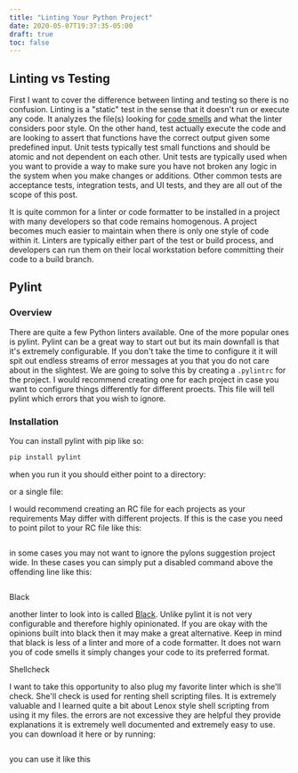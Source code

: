 ```yaml
---
title: "Linting Your Python Project"
date: 2020-05-07T19:37:35-05:00
draft: true
toc: false
---
```


## Linting vs Testing

First I want to cover the difference between linting and testing so there is no confusion. Linting is a "static" test in the sense that it doesn't run or execute any code. It analyzes the file(s) looking for [code smells](https://martinfowler.com/bliki/CodeSmell.html) and what the linter considers poor style. On the other hand, test actually execute the code and are looking to assert that functions have the correct output given some predefined input. Unit tests typically test small functions and should be atomic and not dependent on each other. Unit tests are typically used when you want to provide a way to make sure you have not broken any logic in the system when you make changes or additions. Other common tests are acceptance tests, integration tests, and UI tests, and they are all out of the scope of this post.

It is quite common for a linter or code formatter to be installed in a project with many developers so that code remains homogenous. A project becomes much easier to maintain when there is only one style of code within it. Linters are typically either part of the test or build process, and developers can run them on their local workstation before committing their code to a build branch.  

## Pylint  

### Overview  

There are quite a few Python linters available. One of the more popular ones is pylint. Pylint can be a great way to start out but its main downfall is that it's extremely configurable. If you don't take the time to configure it it will spit out endless streams of error messages at you that you do not care about in the slightest. We are going to solve this by creating a `.pylintrc` for the project. I would recommend creating one for each project in case you want to configure things differently for different proects. This file will tell pylint which errors that you wish to ignore.   

### Installation  

You can install pylint with pip like so:  

```bash
pip install pylint
```


when you run it you  should either point to a directory:

 or a single file:

 I would recommend creating an RC file for each projects as your requirements May differ with different projects. If this is the case you need to point pilot to your RC file like this:

```
```

 in some cases you may not want to ignore the pylons suggestion project wide. In these cases you can simply put a disabled command above the offending line like this:

```
```



Black

another linter to look into is called [Black](https://github.com/psf/black). Unlike pylint it is not very configurable and therefore highly opinionated. If you are okay with the opinions built into black then it may make a great alternative. Keep in mind that black is less of a linter and more of a code formatter. It does not warn you of code smells it simply changes your code to its preferred format.

Shellcheck

 I want to take this opportunity to also plug my favorite linter which is she'll check. She'll check is used for renting shell scripting files. It is extremely valuable and I learned quite a bit about Lenox style shell scripting from using it my files. the errors are not excessive they are helpful they provide explanations it is extremely well documented and extremely easy to use.  you can download it here  or by running:

```
```

 you can use it like this


